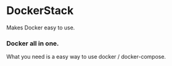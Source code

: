 # DockerStack
Makes Docker easy to use.

### Docker all in one.

What you need is a easy way to use docker / docker-compose.
